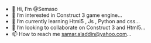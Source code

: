 - 👋 Hi, I’m @Semaso
- 👀 I’m interested in Construct 3 game engine...
- 🌱 I’m currently learning Html5 , Js , Python and css...
- 💞️ I’m looking to collaborate on Construct 3 and Html5...
- 📫 How to reach me samar.aladdin@yahoo.com...

<!---
Semaso/Semaso is a ✨ special ✨ repository because its `README.md` (this file) appears on your GitHub profile.
You can click the Preview link to take a look at your changes.
--->
